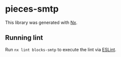# pieces-smtp

This library was generated with [Nx](https://nx.dev).

## Running lint

Run `nx lint blocks-smtp` to execute the lint via [ESLint](https://eslint.org/).
